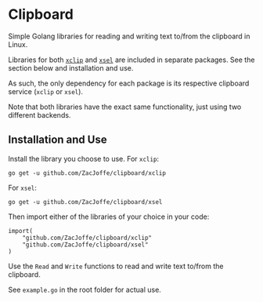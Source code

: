 # Clipboard
Simple Golang libraries for reading and writing text to/from the clipboard in Linux.

Libraries for both [`xclip`](https://github.com/astrand/xclip) and [`xsel`](https://github.com/kfish/xsel) are included in separate packages. See the section below and installation and use.

As such, the only dependency for each package is its respective clipboard service (`xclip` or `xsel`).

Note that both libraries have the exact same functionality, just using two different backends.

## Installation and Use
Install the library you choose to use. For `xclip`:
```
go get -u github.com/ZacJoffe/clipboard/xclip
```

For `xsel`:
```
go get -u github.com/ZacJoffe/clipboard/xsel
```

Then import either of the libraries of your choice in your code:
```
import(
    "github.com/ZacJoffe/clipboard/xclip"
    "github.com/ZacJoffe/clipboard/xsel"
)
```

Use the `Read` and `Write` functions to read and write text to/from the clipboard.

See `example.go` in the root folder for actual use.